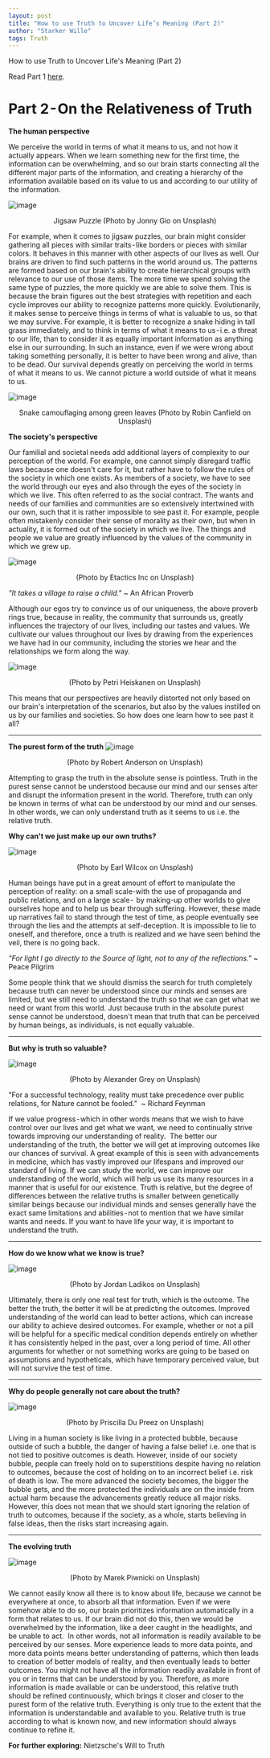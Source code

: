 ```yaml
---
layout: post
title: "How to use Truth to Uncover Life’s Meaning (Part 2)"
author: "Starker Wille"
tags: Truth
---
```


How to use Truth to Uncover Life's Meaning (Part 2)

Read Part 1 [here](https://derstarkerwille.github.io/derstarkerwille/2022-10-08/Oct-2022).


# Part 2 - On the Relativeness of Truth 


**The human perspective**

We perceive the world in terms of what it means to us, and not how it actually appears.
When we learn something new for the first time, the information can be overwhelming, and so our brain starts connecting all the different major parts of the information, and creating a hierarchy of the information available based on its value to us and according to our utility of the information.

![image](https://user-images.githubusercontent.com/114194993/213926529-f37d8fac-1bcc-4e03-88c1-a17cbd55c89a.png)
<p align="center">  Jigsaw Puzzle (Photo by Jonny Gio on Unsplash) </p>

For example, when it comes to jigsaw puzzles, our brain might consider gathering all pieces with similar traits - like borders or pieces with similar colors. It behaves in this manner with other aspects of our lives as well.
Our brains are driven to find such patterns in the world around us. The patterns are formed based on our brain's ability to create hierarchical groups with relevance to our use of those items.
The more time we spend solving the same type of puzzles, the more quickly we are able to solve them. This is because the brain figures out the best strategies with repetition and each cycle improves our ability to recognize patterns more quickly.
Evolutionarily, it makes sense to perceive things in terms of what is valuable to us, so that we may survive. For example, it is better to recognize a snake hiding in tall grass immediately, and to think in terms of what it means to us - i.e. a threat to our life, than to consider it as equally important information as anything else in our surrounding. In such an instance, even if we were wrong about taking something personally, it is better to have been wrong and alive, than to be dead. Our survival depends greatly on perceiving the world in terms of what it means to us. We cannot picture a world outside of what it means to us.

![image](https://user-images.githubusercontent.com/114194993/213927586-1f485f35-de8d-445d-89a0-cfabb861a570.png)
<p align="center">  Snake camouflaging among green leaves (Photo by Robin Canfield on Unsplash) </p>

**The society's perspective**

Our familial and societal needs add additional layers of complexity to our perception of the world. For example, one cannot simply disregard traffic laws because one doesn't care for it, but rather have to follow the rules of the society in which one exists. As members of a society, we have to see the world through our eyes and also through the eyes of the society in which we live. This often referred to as the social contract.
The wants and needs of our families and communities are so extensively intertwined with our own, such that it is rather impossible to see past it. For example, people often mistakenly consider their sense of morality as their own, but when in actuality, it is formed out of the society in which we live. The things and people we value are greatly influenced by the values of the community in which we grew up. 

![image](https://user-images.githubusercontent.com/114194993/213930938-8d6d331a-d375-4ef3-b073-c2b266f4354c.png)
<p align="center">  (Photo by Etactics Inc on Unsplash)</p>

*"It takes a village to raise a child."*
~ An African Proverb

Although our egos try to convince us of our uniqueness, the above proverb rings true, because in reality, the community that surrounds us, greatly influences the trajectory of our lives, including our tastes and values. We cultivate our values throughout our lives by drawing from the experiences we have had in our community, including the stories we hear and the relationships we form along the way.

![image](https://user-images.githubusercontent.com/114194993/213927620-c8c131eb-5b21-424c-8fbd-0da8a4562c5c.png)
<p align="center">  (Photo by Petri Heiskanen on Unsplash)</p>

This means that our perspectives are heavily distorted not only based on our brain's interpretation of the scenarios, but also by the values instilled on us by our families and societies. 
So how does one learn how to see past it all?

---

**The purest form of the truth**
![image](https://user-images.githubusercontent.com/114194993/213931646-cc4fe342-ac3b-43d1-8f37-eefafde6a867.png)
<p align="center">  (Photo by Robert Anderson on Unsplash)</p>

Attempting to grasp the truth in the absolute sense is pointless. Truth in the purest sense cannot be understood because our mind and our senses alter and disrupt the information present in the world.
Therefore, truth can only be known in terms of what can be understood by our mind and our senses. In other words, we can only understand truth as it seems to us i.e. the relative truth.

**Why can't we just make up our own truths?**

![image](https://user-images.githubusercontent.com/114194993/213931724-c51fdfc6-b98e-411a-8d04-e17e529cc0aa.png)
<p align="center">  (Photo by Earl Wilcox on Unsplash) </p>

Human beings have put in a great amount of effort to manipulate the perception of reality: on a small scale-with the use of propaganda and public relations, and on a large scale -  by  making-up other worlds to give ourselves hope and to help us bear through suffering. However, these made up narratives fail to stand through the test of time, as people eventually see through the lies and the attempts at self-deception. It is impossible to lie to oneself, and therefore, once a truth is realized and we have seen behind the veil, there is no going back.

*"For light I go directly to the Source of light, not to any of the reflections."*
~ Peace Pilgrim

Some people think that we should dismiss the search for truth completely because truth can never be understood since our minds and senses are limited, but we still need to understand the truth so that we can get what we need or want from this world. Just because truth in the absolute purest sense cannot be understood, doesn't mean that truth that can be perceived by human beings, as individuals, is not equally valuable.

---

**But why is truth so valuable?**

![image](https://user-images.githubusercontent.com/114194993/213926571-2f56994c-4614-4d80-8aa0-a07a9d835d48.png)
<p align="center">  (Photo by Alexander Grey on Unsplash)</p>

"For a successful technology, reality must take precedence over public relations, for Nature cannot be fooled." 
~ Richard Feynman

If we value progress - which in other words means that we wish to have control over our lives and get what we want, we need to continually strive towards improving our understanding of reality. 
The better our understanding of the truth, the better we will get at improving outcomes like our chances of survival. A great example of this is seen with advancements in medicine, which has vastly improved our lifespans and improved our standard of living.
If we can study the world, we can improve our understanding of the world, which will help us use its many resources in a manner that is useful for our existence.
Truth is relative, but the degree of differences between the relative truths is smaller between genetically similar beings because our individual minds and senses generally have the exact same limitations and abilities - not to mention that we have similar wants and needs.
If you want to have life your way, it is important to understand the truth.

---

**How do we know what we know is true?**

![image](https://user-images.githubusercontent.com/114194993/213927669-3525d6ac-9d6e-44a9-a31f-65b661f81fea.png)
<p align="center">  (Photo by Jordan Ladikos on Unsplash)</p>

Ultimately, there is only one real test for truth, which is the outcome. The better the truth, the better it will be at predicting the outcomes. Improved understanding of the world can lead to better actions, which can increase our ability to achieve desired outcomes.
For example, whether or not a pill will be helpful for a specific medical condition depends entirely on whether it has consistently helped in the past, over a long period of time. All other arguments for whether or not something works are going to be based on assumptions and hypotheticals, which have temporary perceived value, but will not survive the test of time. 

---

**Why do people generally not care about the truth?**

![image](https://user-images.githubusercontent.com/114194993/213927683-850ff8fa-af20-4f2d-8272-974073f7b94a.png)
<p align="center">  (Photo by Priscilla Du Preez on Unsplash)</p>
Living in a human society is like living in a protected bubble, because outside of such a bubble, the danger of having a false belief i.e. one that is not tied to positive outcomes is death. However, inside of our society bubble, people can freely hold on to superstitions despite having no relation to outcomes, because the cost of holding on to an incorrect belief i.e. risk of death is low.
The more advanced the society becomes, the bigger the bubble gets, and the more protected the individuals are on the inside from actual harm because the advancements greatly reduce all major risks. However, this does not mean that we should start ignoring the relation of truth to outcomes, because if the society, as a whole, starts believing in false ideas, then the risks start increasing again.

---

**The evolving truth**

![image](https://user-images.githubusercontent.com/114194993/213931081-8ca884e7-e96a-4bfb-a000-4f2ed2b4fd0e.png)
<p align="center">  (Photo by Marek Piwnicki on Unsplash)</p>

We cannot easily know all there is to know about life, because we cannot be everywhere at once, to absorb all that information. Even if we were somehow able to do so, our brain prioritizes information automatically in a form that relates to us. If our brain did not do this, then we would be overwhelmed by the information, like a deer caught in the headlights, and be unable to act. 
In other words, not all information is readily available to be perceived by our senses. More experience leads to more data points, and more data points means better understanding of patterns, which then leads to creation of better models of reality, and then eventually leads to better outcomes.
You might not have all the information readily available in front of you or in terms that can be understood by you. Therefore, as more information is made available or can be understood, this relative truth should be refined continuously, which brings it closer and closer to the purest form of the relative truth. Everything is only true to the extent that the information is understandable and available to you.
Relative truth is true according to what is known now, and new information should always continue to refine it.

**For further exploring:**
Nietzsche's Will to Truth
